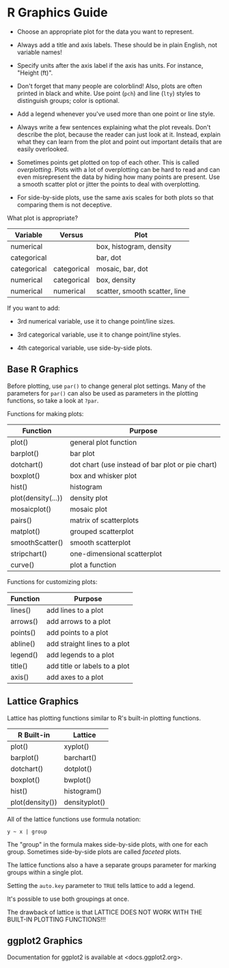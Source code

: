
# R Graphics Guide

* Choose an appropriate plot for the data you want to represent.

* Always add a title and axis labels. These should be in plain English, not
  variable names!

* Specify units after the axis label if the axis has units. For instance,
  "Height (ft)".

* Don't forget that many people are colorblind! Also, plots are often printed
  in black and white. Use point (`pch`) and line (`lty`) styles to distinguish
  groups; color is optional.

* Add a legend whenever you've used more than one point or line style.

* Always write a few sentences explaining what the plot reveals. Don't
  describe the plot, because the reader can just look at it. Instead,
  explain what they can learn from the plot and point out important details
  that are easily overlooked.

* Sometimes points get plotted on top of each other. This is called
  _overplotting_. Plots with a lot of overplotting can be hard to read and can
  even misrepresent the data by hiding how many points are present. Use a
  smooth scatter plot or jitter the points to deal with overplotting.

* For side-by-side plots, use the same axis scales for both plots so that
  comparing them is not deceptive.

What plot is appropriate?

Variable    | Versus      | Plot
----------- | ----------- | ----
numerical   |             | box, histogram, density
categorical |             | bar, dot
categorical | categorical | mosaic, bar, dot
numerical   | categorical | box,  density
numerical   | numerical   | scatter, smooth scatter, line

If you want to add:

* 3rd numerical variable, use it to change point/line sizes.

* 3rd categorical variable, use it to change point/line styles.

* 4th categorical variable, use side-by-side plots.


## Base R Graphics

Before plotting, use `par()` to change general plot settings. Many of the
parameters for `par()` can also be used as parameters in the plotting
functions, so take a look at `?par`.

Functions for making plots:

Function           | Purpose
------------------ | -------
plot()             | general plot function
barplot()          | bar plot
dotchart()         | dot chart (use instead of bar plot or pie chart)
boxplot()          | box and whisker plot
hist()             | histogram
plot(density(...)) | density plot
mosaicplot()       | mosaic plot
pairs()            | matrix of scatterplots
matplot()          | grouped scatterplot
smoothScatter()    | smooth scatterplot
stripchart()       | one-dimensional scatterplot
curve()            | plot a function

Functions for customizing plots:

Function | Purpose
-------- | -------
lines()  | add lines to a plot
arrows() | add arrows to a plot
points() | add points to a plot
abline() | add straight lines to a plot
legend() | add legends to a plot
title()  | add title or labels to a plot
axis()   | add axes to a plot

## Lattice Graphics

Lattice has plotting functions similar to R's built-in plotting functions.

R Built-in      | Lattice
----------      | -------
plot()          | xyplot()
barplot()       | barchart()
dotchart()      | dotplot()
boxplot()       | bwplot()
hist()          | histogram()
plot(density()) | densityplot()

All of the lattice functions use formula notation:

    y ~ x | group

The "group" in the formula makes side-by-side plots, with one for each group.
Sometimes side-by-side plots are called _faceted_ plots.

The lattice functions also a have a separate groups parameter for marking
groups within a single plot.

Setting the `auto.key` parameter to `TRUE` tells lattice to add a legend.

It's possible to use both groupings at once.

The drawback of lattice is that LATTICE DOES NOT WORK WITH THE BUILT-IN
PLOTTING FUNCTIONS!!!

## ggplot2 Graphics

Documentation for ggplot2 is available at <docs.ggplot2.org>.
